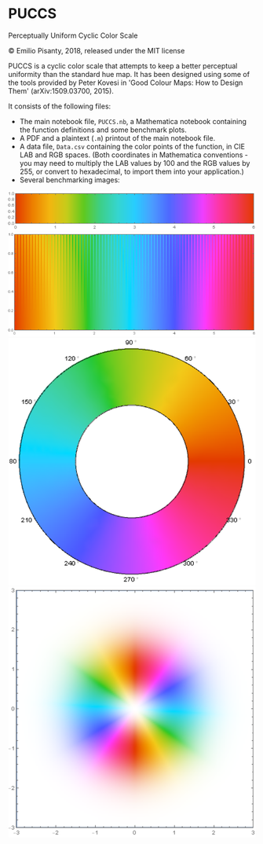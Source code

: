 PUCCS
=====

Perceptually Uniform Cyclic Color Scale

© Emilio Pisanty, 2018, released under the MIT license



PUCCS is a cyclic color scale that attempts to keep a better perceptual uniformity than the standard hue map. It has been designed using some of the tools provided by Peter Kovesi in 'Good Colour Maps: How to Design Them' (arXiv:1509.03700, 2015).

It consists of the following files:

 - The main notebook file, `PUCCS.nb`, a Mathematica notebook containing the function definitions and some benchmark plots.
 - A PDF and a plaintext (`.m`) printout of the main notebook file.
 - A data file, `Data.csv` containing the color points of the function, in CIE LAB and RGB spaces. (Both coordinates in Mathematica conventions - you may need to multiply the LAB values by 100 and the RGB values by 255, or convert to hexadecimal, to import them into your application.)
 - Several benchmarking images:
 
 <img src="https://github.com/episanty/PUCCS/blob/master/Benchmarks/strip.png" width="600">
 
 <img src="https://github.com/episanty/PUCCS/blob/master/Benchmarks/washboard.png" width="600">
 
 <img src="https://github.com/episanty/PUCCS/blob/master/Benchmarks/circle.png" width="600">
 
 <img src="https://github.com/episanty/PUCCS/blob/master/Benchmarks/LGdonut.png" width="600">




